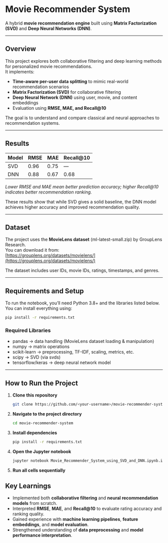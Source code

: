 # Movie Recommender System

A hybrid **movie recommendation engine** built using **Matrix Factorization (SVD)** and **Deep Neural Networks (DNN)**.  

---

## Overview
This project explores both collaborative filtering and deep learning methods for personalized movie recommendations.  
It implements:
- **Time-aware per-user data splitting** to mimic real-world recommendation scenarios  
- **Matrix Factorization (SVD)** for collaborative filtering  
- **Deep Neural Network (DNN)** using user, movie, and content embeddings  
- Evaluation using **RMSE, MAE, and Recall@10**

The goal is to understand and compare classical and neural approaches to recommendation systems.

---

## Results

| Model | RMSE | MAE | Recall@10 |
|--------|------|-----|-----------|
| SVD | 0.96 | 0.75 | — |
| DNN | 0.88 | 0.67 | 0.68 |

*Lower RMSE and MAE mean better prediction accuracy; higher Recall@10 indicates better recommendation ranking.*  

These results show that while SVD gives a solid baseline, the DNN model achieves higher accuracy and improved recommendation quality.

---

## Dataset
The project uses the **MovieLens dataset** (ml-latest-small.zip) by GroupLens Research.  
You can download it from:  
[https://grouplens.org/datasets/movielens/](https://grouplens.org/datasets/movielens/)

The dataset includes user IDs, movie IDs, ratings, timestamps, and genres.  

---

## Requirements and Setup

To run the notebook, you’ll need Python 3.8+ and the libraries listed below.  
You can install everything using:

```bash
pip install -r requirements.txt
```
### Required Libraries
- pandas → data handling (MovieLens dataset loading & manipulation)
- numpy → matrix operations
- scikit-learn → preprocessing, TF-IDF, scaling, metrics, etc.
- scipy → SVD (via svds)  
- tensorflow/keras → deep neural network model

---

## How to Run the Project

1. **Clone this repository**
   ```bash
   git clone https://github.com/<your-username>/movie-recommender-system.git
   ```
2. **Navigate to the project directory**
   ```bash
   cd movie-recommender-system
   ```
3. **Install dependencies**
   ```bash
   pip install -r requirements.txt
   ```
4. **Open the Jupyter notebook**
    ```bash
   jupyter notebook Movie_Recommender_System_using_SVD_and_DNN.ipynb.ipynb
   ```
5. **Run all cells sequentially**


## Key Learnings

- Implemented both **collaborative filtering** and **neural recommendation models** from scratch.    
- Interpreted **RMSE**, **MAE**, and **Recall@10** to evaluate rating accuracy and ranking quality.  
- Gained experience with **machine learning pipelines**, **feature embeddings**, and **model evaluation**.  
- Strengthened understanding of **data preprocessing** and **model performance interpretation**.


